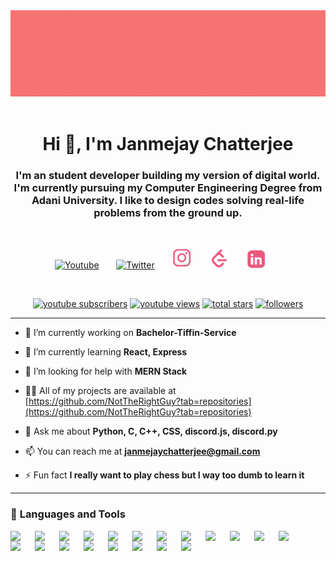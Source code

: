 <div align="center"><img src="./assets/Banner%20Profile.gif"/></div>
<br/>
<h1 align="center">Hi 👋, I'm Janmejay Chatterjee</h1>
<h3 align="center">I'm an student developer  building my version of digital world. I'm currently pursuing my Computer Engineering Degree from Adani University. I like to design codes solving real-life problems from the ground up.</h3>
<br/>
<!-- Social icons section -->
<p align="center">
  <a href="https://www.youtube.com/channel/UCtYCQToUB9jo9-nfrBm4WaQ"><img width="32px" alt="Youtube" title="Youtube" src="https://i.imgur.com/qiXu7b2.png"/></a>
  &#8287;&#8287;&#8287;&#8287;&#8287;
  <a href="https://twitter.com/notJanmejay"><img width="32px" alt="Twitter" title="Twitter" src="https://i.imgur.com/OXZM1L6.png"/></a>
  &#8287;&#8287;&#8287;&#8287;&#8287;
  <a href="https://www.instagram.com/meetdelsion/"><img width="32px" alt="Twitter" title="Instagram" src="./assets/instagram%20logo.png"/></a>
  &#8287;&#8287;&#8287;&#8287;&#8287;
  <a href="https://www.leetcode.com/janmejaychatterjee/"><img width="32px" alt="Twitter" title="Instagram" src="./assets/leetcode%20logo.png"/></a>
  &#8287;&#8287;&#8287;&#8287;&#8287;
    <a href="https://www.linkedin.com/in/janmejay-chatterjee-4a5335202/"><img width="32px" alt="Twitter" title="Instagram" src="./assets/linkeldin%20logo.png"/></a>
  &#8287;&#8287;&#8287;&#8287;&#8287;
</p>

<br/>

<p align="center">
  <a href="https://www.youtube.com/c/UCtYCQToUB9jo9-nfrBm4WaQ?sub_confirmation=1">
    <img alt="youtube subscribers" title="Subscribe to my YouTube channel" src="https://custom-icon-badges.demolab.com/youtube/channel/subscribers/UCtYCQToUB9jo9-nfrBm4WaQ?color=%23E05D44&label=SUBSCRIBE&logo=video&logoColor=white&style=for-the-badge&labelColor=CE4630"/></a> 
  <a href="https://www.youtube.com/c/UCtYCQToUB9jo9-nfrBm4WaQ">
    <img alt="youtube views" title="YouTube views" src="https://custom-icon-badges.demolab.com/youtube/channel/views/UCtYCQToUB9jo9-nfrBm4WaQ?color=%23E1AD0E&logo=video&logoColor=white&style=for-the-badge&labelColor=C79600"/></a> 
  <a href="https://github.com/NotTheRightGuy?tab=repositories&sort=stargazers">
    <img alt="total stars" title="Total stars on GitHub" src="https://custom-icon-badges.demolab.com/github/stars/NotTheRightGuy?color=55960c&style=for-the-badge&labelColor=488207&logo=star"/></a>
  <a href="https://github.com/NotTheRightGuy?tab=followers">
    <img alt="followers" title="Follow me on Github" src="https://custom-icon-badges.demolab.com/github/followers/NotTheRightGuy?color=236ad3&labelColor=1155ba&style=for-the-badge&logo=person-add&label=Follow&logoColor=white"/></a>
</p>

---

- 🔭 I’m currently working on **Bachelor-Tiffin-Service**

- 🌱 I’m currently learning **React, Express**

- 🤝 I’m looking for help with **MERN Stack**

- 👨‍💻 All of my projects are available at [https://github.com/NotTheRightGuy?tab=repositories](https://github.com/NotTheRightGuy?tab=repositories)

- 💬 Ask me about **Python, C, C++, CSS, discord.js, discord.py**

- 📫 You can reach me at **janmejaychatterjee@gmail.com**

- ⚡ Fun fact **I really want to play chess but I way too dumb to learn it**


---
### 🧰 <strong>Languages and Tools<strong/>
<div>
<img src="https://cdn.jsdelivr.net/gh/devicons/devicon/icons/javascript/javascript-original.svg" width="32px" align ="left" style="padding-right:7px"/>
<img src="https://cdn.jsdelivr.net/gh/devicons/devicon/icons/python/python-original.svg" width=32px align ="left" style="padding-right:7px"/>
<img src="https://cdn.jsdelivr.net/gh/devicons/devicon/icons/html5/html5-plain-wordmark.svg" width=32px align ="left" style="padding-right:7px"/>
<img src="https://cdn.jsdelivr.net/gh/devicons/devicon/icons/css3/css3-original.svg" width=32px align ="left" style="padding-right:7px"/>
<img src="https://cdn.jsdelivr.net/gh/devicons/devicon/icons/tailwindcss/tailwindcss-plain.svg" width="32px" align ="left" style="padding-right:7px"/>
<img src="https://cdn.jsdelivr.net/gh/devicons/devicon/icons/cplusplus/cplusplus-original.svg" width="32px" align ="left" style="padding-right:7px;"/>
<img src="https://cdn.jsdelivr.net/gh/devicons/devicon/icons/c/c-original.svg" width="32px" align ="left" style="padding-right:7px;"/>
<img src="https://cdn.jsdelivr.net/gh/devicons/devicon/icons/figma/figma-original.svg" width="32px" align ="left" style="padding-right:7px;"/>
<img src="https://cdn.jsdelivr.net/gh/devicons/devicon/icons/bash/bash-original.svg" width="32px" align ="left" style="padding-right:7px;"/>
<img src="https://cdn.jsdelivr.net/gh/devicons/devicon/icons/git/git-original.svg" width="32px" align ="left" style="padding-right:7px;"/>
<img src="https://cdn.jsdelivr.net/gh/devicons/devicon/icons/github/github-original.svg" width="32px" align ="left" style="padding-right:7px;"/>
<img src="https://cdn.jsdelivr.net/gh/devicons/devicon/icons/linux/linux-original.svg" width="32px" align ="left" style="padding-right:7px;"/>
<img src="https://cdn.jsdelivr.net/gh/devicons/devicon/icons/mysql/mysql-original.svg" width="32px" align ="left" style="padding-right:7px;"/>
<img src="https://cdn.jsdelivr.net/gh/devicons/devicon/icons/nodejs/nodejs-original.svg" width="32px" align ="left" style="padding-right:7px;"/>
<img src="https://cdn.jsdelivr.net/gh/devicons/devicon/icons/react/react-original.svg" width="32px" align ="left" style="padding-right:7px;"/>

<img src="https://cdn.jsdelivr.net/gh/devicons/devicon/icons/selenium/selenium-original.svg" width="32px" align ="left" style="padding-right:7px;"/>
<img src="https://cdn.jsdelivr.net/gh/devicons/devicon/icons/bootstrap/bootstrap-original.svg" width="32px" align ="left" style="padding-right:7px;"/>
<img src="https://cdn.jsdelivr.net/gh/devicons/devicon/icons/numpy/numpy-original.svg" width="32px" align ="left" style="padding-right:7px;"/>
<img src="https://cdn.jsdelivr.net/gh/devicons/devicon/icons/photoshop/photoshop-plain.svg" width="32px" align ="left" style="padding-right:7px;"/>
<img src="https://cdn.jsdelivr.net/gh/devicons/devicon/icons/illustrator/illustrator-plain.svg" width="32px" align ="left" style="padding-right:7px;"/>
<div />



